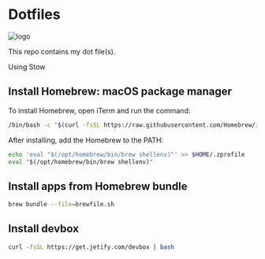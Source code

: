 # Dotfiles

![logo](https://dotfiles.github.io/images/dotfiles-logo.png)

This repo contains my dot file(s).

Using Stow

## Install Homebrew: macOS package manager

To install Homebrew, open iTerm and run the command:

```bash
/bin/bash -c "$(curl -fsSL https://raw.githubusercontent.com/Homebrew/install/HEAD/install.sh)"
```

After installing, add the Homebrew to the PATH:

```bash
echo 'eval "$(/opt/homebrew/bin/brew shellenv)"' >> $HOME/.zprofile
eval "$(/opt/homebrew/bin/brew shellenv)"
```

## Install apps from Homebrew bundle

```bash
brew bundle --file=brewfile.sh
```

## Install devbox

```bash
curl -fsSL https://get.jetify.com/devbox | bash
```
